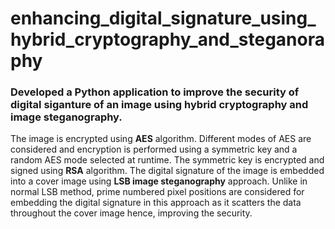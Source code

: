 # enhancing_digital_signature_using_hybrid_cryptography_and_steganoraphy

### Developed a Python application to improve the security of digital siganture of an image using hybrid cryptography and image steganography. 

The image is encrypted using **AES** algorithm. Different modes of AES are considered and encryption is performed using a symmetric key and a random AES mode selected at runtime. The symmetric key is encrypted and signed using **RSA** algorithm. The digital signature of the image is embedded into a cover image using **LSB image steganography** approach. Unlike in normal LSB method, prime numbered pixel positions are considered for embedding the digital signature in this approach as it scatters the data throughout the cover image hence, improving the security.
